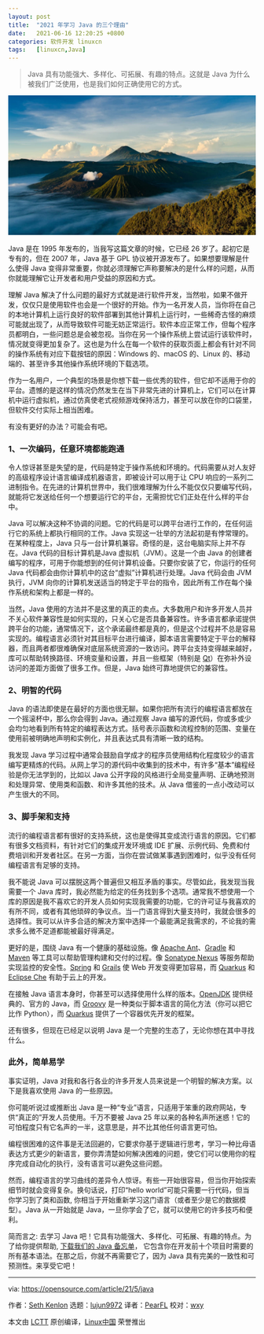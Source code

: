 ```yaml
---
layout: post
title:	"2021 年学习 Java 的三个理由"
date:	2021-06-16 12:20:25 +0800 
categories:	软件开发 linuxcn 
tags:	[linuxcn,Java]
---
```




> 
> Java 具有功能强大、多样化、可拓展、有趣的特点。这就是 Java 为什么被我们广泛使用，也是我们如何正确使用它的方式。
> 
> 
> 


![](/Asserts/Images/album/202106/16/122019wdrbtby3dlf9uu49.jpg "Learning and studying technology is the key to success")


Java 是在 1995 年发布的，当我写这篇文章的时候，它已经 26 岁了。起初它是专有的，但在 2007 年，Java 基于 GPL 协议被开源发布了。如果想要理解是什么使得 Java 变得非常重要，你就必须理解它声称要解决的是什么样的问题，从而你就能理解它让开发者和用户受益的原因和方式。


理解 Java 解决了什么问题的最好方式就是进行软件开发，当然啦，如果不做开发，仅仅只是使用软件也会是一个很好的开始。作为一名开发人员，当你将在自己的本地计算机上运行良好的软件部署到其他计算机上运行时，一些稀奇古怪的麻烦可能就出现了，从而导致软件可能无妨正常运行。软件本应正常工作，但每个程序员都明白，一些问题总是会被忽视。当你在另一个操作系统上尝试运行该软件时，情况就变得更加复杂了。这也是为什么在每一个软件的获取页面上都会有针对不同的操作系统有对应下载按钮的原因：Windows 的、macOS 的、Linux 的、移动端的、甚至许多其他操作系统环境的下载选项。


作为一名用户，一个典型的场景是你想下载一些优秀的软件，但它却不适用于你的平台。遗憾的是这样的情况仍然发生在当下非常先进的计算机上，它们可以在计算机中运行虚拟机，通过仿真使老式视频游戏保持活力，甚至可以放在你的口袋里，但软件交付实际上相当困难。


有没有更好的办法？可能会有吧。


### 1、一次编码，任意环境都能跑通


令人惊讶甚至是失望的是，代码是特定于操作系统和环境的。代码需要从对人友好的高级程序设计语言编译成机器语言，即被设计可以用于让 CPU 响应的一系列二进制指令。在先进的计算机世界中，我们很难理解为什么不能仅仅只要编写代码，就能将它发送给任何一个想要运行它的平台，无需担忧它们正处在什么样的平台中。


Java 可以解决这种不协调的问题。它的代码是可以跨平台进行工作的，在任何运行它的系统上都执行相同的工作。Java 实现这一壮举的方法起初是有悖常理的。在某种程度上，Java 只与一台计算机兼容。奇怪的是，这台电脑实际上并不存在。Java 代码的目标计算机是Java 虚拟机（JVM）。这是一个由 Java 的创建者编写的程序，可用于你能想到的任何计算机设备。只要你安装了它，你运行的任何 Java 代码都会由你计算机中的这台“虚拟”计算机进行处理。Java 代码会由 JVM 执行，JVM 向你的计算机发送适当的特定于平台的指令，因此所有工作在每个操作系统和架构上都是一样的。


当然，Java 使用的方法并不是这里的真正的卖点。大多数用户和许多开发人员并不关心软件兼容性是如何实现的，只关心它是否具备兼容性。许多语言都承诺提供跨平台的功能，通常情况下，这个承诺最终都是真的，但是这个过程并不总是容易实现的。编程语言必须针对其目标平台进行编译，脚本语言需要特定于平台的解释器，而且两者都很难确保对底层系统资源的一致访问。跨平台支持变得越来越好，库可以帮助转换路径、环境变量和设置，并且一些框架（特别是 [Qt](http://qt.io)）在弥补外设访问的差距方面做了很多工作。但是，Java 始终可靠地提供它的兼容性。


### 2、明智的代码


Java 的语法即使是在最好的方面也很无聊。如果你把所有流行的编程语言都放在一个摇滚杯中，那么你会得到 Java。通过观察 Java 编写的源代码，你或多或少会均匀地看到所有特定的编程表达方式。括号表示函数和流程控制的范围、变量在使用前被明确地声明和实例化，并且表达式具有清晰一致的结构。


我发现 Java 学习过程中通常会鼓励自学成才的程序员使用结构化程度较少的语言编写更精炼的代码。从网上学习的源代码中收集到的技术中，有许多“基本”编程经验是你无法学到的，比如以 Java 公开字段的风格进行全局变量声明、正确地预测和处理异常、使用类和函数、和许多其他的技术。从 Java 借鉴的一点小改动可以产生很大的不同。


### 3、脚手架和支持


流行的编程语言都有很好的支持系统，这也是使得其变成流行语言的原因。它们都有很多文档资料，有针对它们的集成开发环境或 IDE 扩展、示例代码、免费和付费培训和开发者社区。在另一方面，当你在尝试做某事遇到困难时，似乎没有任何编程语言有足够的支持。


我不能说 Java 可以摆脱这两个普遍但又相互矛盾的事实。尽管如此，我发现当我需要一个 Java 库时，我必然能为给定的任务找到多个选项。通常我不想使用一个库的原因是我不喜欢它的开发人员如何实现我需要的功能，它的许可证与我喜欢的有所不同，或者有其他琐碎的争议点。当一门语言得到大量支持时，我就会很多的选择性。我可以从许多合适的解决方案中选择一个最能满足我需求的，不论我的需求多么微不足道都能被最好得满足。


更好的是，围绕 Java 有一个健康的基础设施。像 [Apache Ant](https://ant.apache.org/)、[Gradle](https://gradle.org) 和 [Maven](https://spring.io/guides/gs/maven) 等工具可以帮助管理构建和交付的过程。像 [Sonatype Nexus](https://www.sonatype.com/products/repository-pro) 等服务帮助实现监控的安全性。[Spring](http://spring.io) 和 [Grails](https://grails.org) 使 Web 开发变得更加容易，而 [Quarkus](https://opensource.com/article/21/4/quarkus-tutorial) 和 [Eclipse Che](https://opensource.com/article/19/10/cloud-ide-che) 有助于云上的开发。


在接触 Java 语言本身时，你甚至可以选择使用什么样的版本。[OpenJDK](http://adoptopenjdk.net) 提供经典的、官方的 Java，而 [Groovy](https://opensource.com/article/20/12/groovy) 是一种类似于脚本语言的简化方法（你可以把它比作 Python），而 [Quarkus](https://developers.redhat.com/products/quarkus/getting-started) 提供了一个容器优先开发的框架。


还有很多，但现在已经足以说明 Java 是一个完整的生态了，无论你想在其中寻找什么。


### 此外，简单易学


事实证明，Java 对我和各行各业的许多开发人员来说是一个明智的解决方案。以下是我喜欢使用 Java 的一些原因。


你可能听说过或推断出 Java 是一种“专业”语言，只适用于笨重的政府网站，专供“真正的”开发人员使用。千万不要被 Java 25 年以来的各种名声所迷惑！它的可怕程度只有它名声的一半，这意思是，并不比其他任何语言更可怕。


编程很困难的这件事是无法回避的，它要求你基于逻辑进行思考，学习一种比母语表达方式更少的新语言，要你弄清楚如何解决困难的问题，使它们可以使用你的程序完成自动化的执行，没有语言可以避免这些问题。


然而，编程语言的学习曲线的差异令人惊讶。有些一开始很容易，但当你开始探索细节时就会变得复杂。换句话说，打印“hello world”可能只需要一行代码，但当你学习到了类和函数, 你相当于开始重新学习这门语言（或者至少是它的数据模型）。Java 从一开始就是 Java，一旦你学会了它，就可以使用它的许多技巧和便利。


简而言之: 去学习 Java 吧！它具有功能强大、多样化、可拓展、有趣的特点。为了给你提供帮助, [下载我们的 Java 备忘单](https://opensource.com/downloads/java-cheat-sheet)， 它包含你在开发前十个项目时需要的所有基本语法。在那之后，你就不再需要它了，因为 Java 具有完美的一致性和可预测性。来享受它吧！




---


via: <https://opensource.com/article/21/5/java>


作者：[Seth Kenlon](https://opensource.com/users/seth) 选题：[lujun9972](https://github.com/lujun9972) 译者：[PearFL](https://github.com/PearFL) 校对：[wxy](https://github.com/wxy)


本文由 [LCTT](https://github.com/LCTT/TranslateProject) 原创编译，[Linux中国](https://linux.cn/) 荣誉推出
